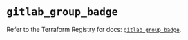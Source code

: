 # `gitlab_group_badge`

Refer to the Terraform Registry for docs: [`gitlab_group_badge`](https://registry.terraform.io/providers/gitlabhq/gitlab/17.2.0/docs/resources/group_badge).
